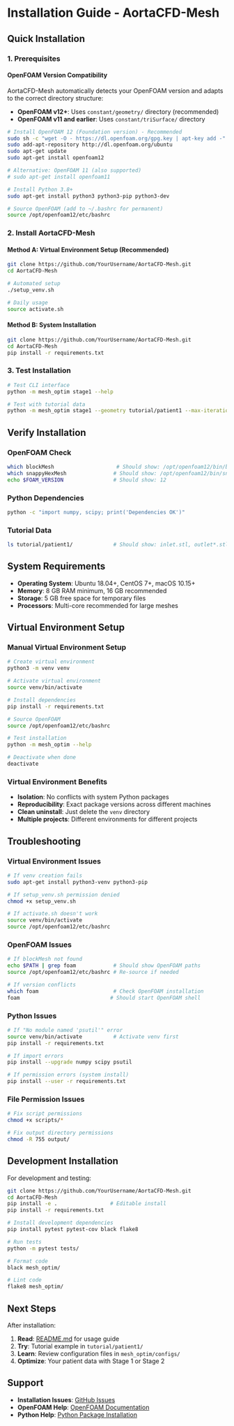 # Installation Guide - AortaCFD-Mesh

## Quick Installation

### 1. Prerequisites

#### OpenFOAM Version Compatibility
AortaCFD-Mesh automatically detects your OpenFOAM version and adapts to the correct directory structure:
- **OpenFOAM v12+**: Uses `constant/geometry/` directory (recommended)
- **OpenFOAM v11 and earlier**: Uses `constant/triSurface/` directory  

```bash
# Install OpenFOAM 12 (Foundation version) - Recommended
sudo sh -c "wget -O - https://dl.openfoam.org/gpg.key | apt-key add -"
sudo add-apt-repository http://dl.openfoam.org/ubuntu
sudo apt-get update
sudo apt-get install openfoam12

# Alternative: OpenFOAM 11 (also supported)
# sudo apt-get install openfoam11

# Install Python 3.8+
sudo apt-get install python3 python3-pip python3-dev

# Source OpenFOAM (add to ~/.bashrc for permanent)
source /opt/openfoam12/etc/bashrc
```

### 2. Install AortaCFD-Mesh

#### Method A: Virtual Environment Setup (Recommended)
```bash
git clone https://github.com/YourUsername/AortaCFD-Mesh.git
cd AortaCFD-Mesh

# Automated setup
./setup_venv.sh

# Daily usage
source activate.sh
```

#### Method B: System Installation
```bash
git clone https://github.com/YourUsername/AortaCFD-Mesh.git
cd AortaCFD-Mesh
pip install -r requirements.txt
```

### 3. Test Installation
```bash
# Test CLI interface
python -m mesh_optim stage1 --help

# Test with tutorial data
python -m mesh_optim stage1 --geometry tutorial/patient1 --max-iterations 1
```

## Verify Installation

### OpenFOAM Check
```bash
which blockMesh                    # Should show: /opt/openfoam12/bin/blockMesh
which snappyHexMesh               # Should show: /opt/openfoam12/bin/snappyHexMesh
echo $FOAM_VERSION                # Should show: 12
```

### Python Dependencies
```bash
python -c "import numpy, scipy; print('Dependencies OK')"
```

### Tutorial Data
```bash
ls tutorial/patient1/             # Should show: inlet.stl, outlet*.stl, wall_aorta.stl, BPM75.csv, config.json
```

## System Requirements

- **Operating System**: Ubuntu 18.04+, CentOS 7+, macOS 10.15+
- **Memory**: 8 GB RAM minimum, 16 GB recommended
- **Storage**: 5 GB free space for temporary files
- **Processors**: Multi-core recommended for large meshes

## Virtual Environment Setup

### Manual Virtual Environment Setup
```bash
# Create virtual environment
python3 -m venv venv

# Activate virtual environment
source venv/bin/activate

# Install dependencies
pip install -r requirements.txt

# Source OpenFOAM
source /opt/openfoam12/etc/bashrc

# Test installation
python -m mesh_optim --help

# Deactivate when done
deactivate
```

### Virtual Environment Benefits
- **Isolation**: No conflicts with system Python packages
- **Reproducibility**: Exact package versions across different machines
- **Clean uninstall**: Just delete the `venv` directory
- **Multiple projects**: Different environments for different projects

## Troubleshooting

### Virtual Environment Issues
```bash
# If venv creation fails
sudo apt-get install python3-venv python3-pip

# If setup_venv.sh permission denied
chmod +x setup_venv.sh

# If activate.sh doesn't work
source venv/bin/activate
source /opt/openfoam12/etc/bashrc
```

### OpenFOAM Issues
```bash
# If blockMesh not found
echo $PATH | grep foam            # Should show OpenFOAM paths
source /opt/openfoam12/etc/bashrc # Re-source if needed

# If version conflicts
which foam                        # Check OpenFOAM installation
foam                             # Should start OpenFOAM shell
```

### Python Issues
```bash
# If "No module named 'psutil'" error
source venv/bin/activate          # Activate venv first
pip install -r requirements.txt

# If import errors
pip install --upgrade numpy scipy psutil

# If permission errors (system install)
pip install --user -r requirements.txt
```

### File Permission Issues
```bash
# Fix script permissions
chmod +x scripts/*

# Fix output directory permissions
chmod -R 755 output/
```

## Development Installation

For development and testing:
```bash
git clone https://github.com/YourUsername/AortaCFD-Mesh.git
cd AortaCFD-Mesh
pip install -e .                 # Editable install
pip install -r requirements.txt

# Install development dependencies
pip install pytest pytest-cov black flake8

# Run tests
python -m pytest tests/

# Format code
black mesh_optim/

# Lint code
flake8 mesh_optim/
```

## Next Steps

After installation:
1. **Read**: [README.md](README.md) for usage guide
2. **Try**: Tutorial example in `tutorial/patient1/`
3. **Learn**: Review configuration files in `mesh_optim/configs/`
4. **Optimize**: Your patient data with Stage 1 or Stage 2

## Support

- **Installation Issues**: [GitHub Issues](https://github.com/YourUsername/AortaCFD-Mesh/issues)
- **OpenFOAM Help**: [OpenFOAM Documentation](https://doc.openfoam.org/)
- **Python Help**: [Python Package Installation](https://packaging.python.org/tutorials/installing-packages/)